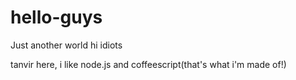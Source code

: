 # hello-guys
Just another world
hi idiots 

tanvir here, i like node.js and coffeescript(that's what i'm made of!)


